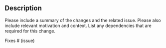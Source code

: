 ## Description

Please include a summary of the changes and the related issue. Please also include relevant motivation and context. List any dependencies that are required for this change.

Fixes # (issue)
